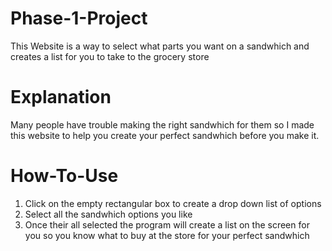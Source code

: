 Phase-1-Project
=======
This Website is a way to select what parts you want on a sandwhich and creates a list for you to take to the grocery store

Explanation
=======
Many people have trouble making the right sandwhich for them so I made this website to help you create your perfect sandwhich before you make it.

How-To-Use
=======
1. Click on the empty rectangular box to create a drop down list of options
2. Select all the sandwhich options you like
3. Once their all selected the program will create a list on the screen for you so you know what to buy at the store for your perfect sandwhich

